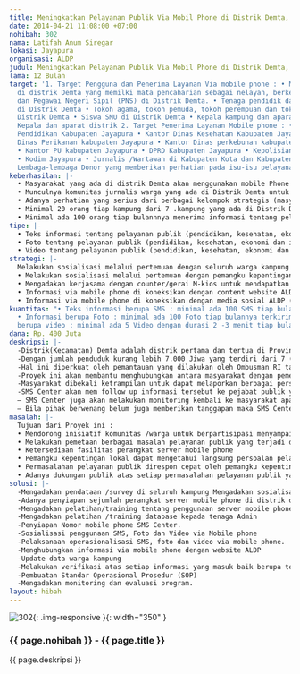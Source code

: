 ```yaml
---
title: Meningkatkan Pelayanan Publik Via Mobil Phone di Distrik Demta, Kabupaten Jayapura
date: 2014-04-21 11:08:00 +07:00
nohibah: 302
nama: Latifah Anum Siregar
lokasi: Jayapura
organisasi: ALDP
judul: Meningkatkan Pelayanan Publik Via Mobil Phone di Distrik Demta, Kabupaten Jayapura.
lama: 12 Bulan
target: '1. Target Pengguna dan Penerima Layanan Via mobile phone : • Masyarakat dampung
  di distrik Demta yang memilki mata pencaharian sebagai nelayan, berkebun, berdagang
  dan Pegawai Negeri Sipil (PNS) di Distrik Demta. • Tenaga pendidik dan tenaga medis
  di Distrik Demta • Tokoh agama, tokoh pemuda, tokoh perempuan dan tokoh adat di
  Distrik Demta • Siswa SMU di Distrik Demta • Kepala kampung dan aparat kampung •
  Kepala dan aparat distrik 2. Target Penerima Layanan Mobile phone : • Kantor Dinas
  Pendidikan Kabupaten Jayapura • Kantor Dinas Kesehatan Kabupaten Jayapura • Kantor
  Dinas Perikanan kabupaten Jayapura • Kantor Dinas perkebunan kabupaten Jayapura
  • Kantor PU kabupaten Jayapura • DPRD Kabupaten Jayapura • Kepolisian Resort Jayapura
  • Kodim Jayapura • Jurnalis /Wartawan di Kabupaten Kota dan Kabupaten Jayapura •
  Lembaga-lembaga Donor yang memberikan perhatian pada isu-isu pelayanan publik'
keberhasilan: |-
  • Masyarakat yang ada di distrik Demta akan menggunakan mobile Phone untuk menerima dan menyampaikan informasi mengenai permasalahan pelayanan publik yang terjadi di wilayahnya.
  • Munculnya komunitas jurnalis warga yang ada di Distrik Demta untuk mendukung advokasi pelayanan publik berbasis mobile phone
  • Adanya perhatian yang serius dari berbagai kelompok strategis (masyarakat dan pemerintah) mengenai suatu permasalahan pelayanan publik yang didistribusikan via Mobile Phone.
  • Minimal 20 orang tiap kampung dari 7 .kampung yang ada di Distrik Demta dalam per-bulannya menggunakan mobile phone mengirim informasi dan atau bertukar infromasi tentang pelayanan publik.
  • Minimal ada 100 orang tiap bulannnya menerima informasi tentang pelayanan publik yang terjadi di Distrik Demta
tipe: |-
  • Teks informasi tentang pelayanan publik (pendidikan, kesehatan, ekonomi dan infrastruktur)
  • Foto tentang pelayanan publik (pendidikan, kesehatan, ekonomi dan infrastruktur)
  • Video tentang pelayanan publik (pendidikan, kesehatan, ekonomi dan infrastruktur)
strategi: |-
  Melakukan sosialisasi melalui pertemuan dengan seluruh warga kampung terkhusus pengguna dan penerima manfaat layanan mobile phone yang ada di distrik Demta
  • Melakukan sosialisasi melalui pertemuan dengan pemangku kepentingan lokal (Pemerintah, DPR dan Jurnalis). Unsur /komponen ini merupakan penerima informasi dari layanan Mobile Phone.
  • Mengadakan kerjasama dengan counter/gerai M-kios untuk mendapatkan nomor mobile phone untuk memudahkan masyarakat umum mendapatkan informasi tentang pelayanan publik yang terjadi di Distrik Demta
  • Informasi via mobile phone di koneksikan dengan content website ALDP (www.aldp-papua.com)
  • Informasi via mobile phone di koneksikan dengan media sosial ALDP ( Twitter, FB) yang sudah ada.
kuantitas: "• Teks informasi berupa SMS : minimal ada 100 SMS tiap bulannya terkirim
  • Informasi berupa Foto : minimal ada 100 Foto tiap bulannya terkirim • Informasi
  berupa video : minimal ada 5 Video dengan durasi 2 -3 menit tiap bulannya terkirim"
dana: Rp. 400 Juta
deskripsi: |-
  -Distrik(Kecamatan) Demta adalah distrik pertama dan tertua di Provinsi Papua bagian utara sebelah timur.
  -Dengan jumlah penduduk kurang lebih 7.000 Jiwa yang terdiri dari 7 (tujuh) kampung. Distrik Demta sebagai salah satu distrik terpencil dengan jarak tempuh sekitar 4(empat) jam dari Kota Jayapura, pelayananan publiknya masih buruk. Mulai dari ketiadaan dan minimnya tenaga medis, pengajar.Infrastruktur dan tidak maksimalnya pelayanan pemerintahan yang dijalankan.
  -Hal ini diperkuat oleh pemantauan yang dilakukan oleh Ombusman RI tahun 2013, di mana Papua merupakan salah satu wilayah yang paling buruk dalam pelayanan publik. Selain itu menempatkan Papua sebagai zona merah tertinggi dengan nilai 88,9 %.
  -Proyek ini akan membantu menghubungkan antara masyarakat dengan pemerintah di tingkat distrik dan Kabupaten berkaitan dengan pelayanan publik melalui penggunaan mobile phone.
  -Masyarakat dibekali ketrampilan untuk dapat melaporkan berbagai persoalan pelayanan publik via SMS, Video phone atau foto ke SMS Center.
  -SMS Center akan mem follow up informasi tersebut ke pejabat publik yang berwenang.
  – SMS Center juga akan melakukan monitoring kembali ke masyarakat apakah persoalan sudah ditindaklanjuti atau belum.
  – Bila pihak berwenang belum juga memberikan tanggapan maka SMS Center akan bekerjama dengan divisi advokasi AlDP dan jaringan AlDP lainnya untuk mem follow up laporan tersebut.
masalah: |-
  Tujuan dari Proyek ini :
  • Mendorong inisiatif komunitas /warga untuk berpartisipasi menyampaikan persoalan pelayanan publik via mobile phone di Distrik Demta
  • Melakukan pemetaan berbagai masalah pelayanan publik yang terjadi di Distrik Demta.
  • Ketersediaan fasilitas perangkat server mobile phone
  • Pemangku kepentingan lokal dapat mengetahui langsung persoalan pelayanan publik yang dihadapi oleh masyarakatnya.
  • Permasalahan pelayanan publik direspon cepat oleh pemangku kepentingan lokal.
  • Adanya dukungan publik atas setiap permasalahan pelayanan publik yang terjadi di Distrik Demta.
solusi: |-
  -Mengadakan pendataan /survey di seluruh kampung Mengadakan sosialisasi program tentang pelayanan publik via mobile phone di seluruh kampung yang ada di Distrik
  -Adanya penyiapan sejumlah perangkat server mobile phone di distrik dan di Kantor AlDP•
  -Mengadakan pelatihan/training tentang penggunaan server mobile phone kepada tenaga admin dan IT .
  -Mengadakan pelatihan /training database kepada tenaga Admin
  -Penyiapan Nomor mobile phone SMS Center.
  -Sosialisasi penggunaan SMS, Foto dan Video via Mobile phone
  -Pelaksanaan operasionalisasi SMS, foto dan video via mobile phone.
  -Menghubungkan informasi via mobile phone dengan website ALDP
  -Update data warga kampung
  -Melakukan verifikasi atas setiap informasi yang masuk baik berupa teks, Foto dan Video
  -Pembuatan Standar Operasional Prosedur (SOP)
  -Mengadakan monitoring dan evaluasi program.
layout: hibah
---
```


![302](/static/img/hibahcms/302.png){: .img-responsive }{: width="350" }

### {{ page.nohibah }} - {{ page.title }}

{{ page.deskripsi }}
